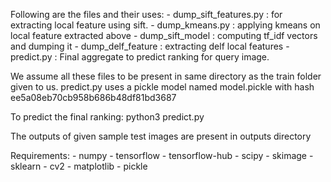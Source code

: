 Following are the files and their uses:
	- dump_sift_features.py : for extracting local feature using sift.
	- dump_kmeans.py : applying kmeans on local feature extracted above
	- dump_sift_model : computing tf_idf vectors and dumping it
	- dump_delf_feature : extracting delf local features
	- predict.py : Final aggregate to predict ranking for query image.

We assume all these files to be present in same directory as the train folder given to us. predict.py uses a pickle model named model.pickle with hash ee5a08eb70cb958b686b48df81bd3687

To predict the final ranking:
	python3 predict.py <addr of query image> <addr of output txt file>

The outputs of given sample test images are present in outputs directory

Requirements:
	- numpy
	- tensorflow
	- tensorflow-hub
	- scipy
	- skimage
	- sklearn
	- cv2
	- matplotlib
	- pickle
	

